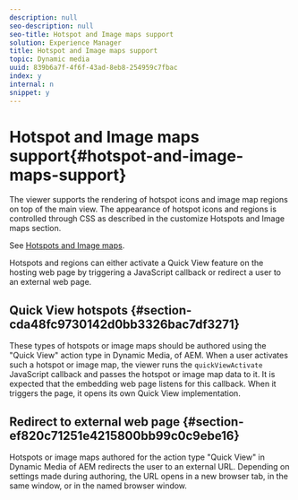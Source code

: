 ```yaml
---
description: null
seo-description: null
seo-title: Hotspot and Image maps support
solution: Experience Manager
title: Hotspot and Image maps support
topic: Dynamic media
uuid: 839b6a7f-4f6f-43ad-8eb8-254959c7fbac
index: y
internal: n
snippet: y
---
```


# Hotspot and Image maps support{#hotspot-and-image-maps-support}

The viewer supports the rendering of hotspot icons and image map regions on top of the main view. The appearance of hotspot icons and regions is controlled through CSS as described in the customize Hotspots and Image maps section.

See [Hotspots and Image maps](../../c-html5-aem-asset-viewers/c-html5-aem-carousel/c-html5-aem-carousel-customizingviewer/r-html5-aem-carousel-customize-hotspots-imagemaps.md#reference-2ac3cc414ef2467390bf53145f1d8d74).

Hotspots and regions can either activate a Quick View feature on the hosting web page by triggering a JavaScript callback or redirect a user to an external web page.

## Quick View hotspots {#section-cda48fc9730142d0bb3326bac7df3271}

These types of hotspots or image maps should be authored using the "Quick View" action type in Dynamic Media, of AEM. When a user activates such a hotspot or image map, the viewer runs the `quickViewActivate` JavaScript callback and passes the hotspot or image map data to it. It is expected that the embedding web page listens for this callback. When it triggers the page, it opens its own Quick View implementation.

## Redirect to external web page {#section-ef820c71251e4215800bb99c0c9ebe16}

Hotspots or image maps authored for the action type "Quick View" in Dynamic Media of AEM redirects the user to an external URL. Depending on settings made during authoring, the URL opens in a new browser tab, in the same window, or in the named browser window. 
